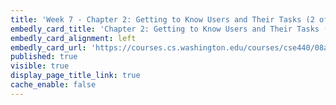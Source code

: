 ```yaml
---
title: 'Week 7 - Chapter 2: Getting to Know Users and Their Tasks (2 of 2)'
embedly_card_title: 'Chapter 2: Getting to Know Users and Their Tasks (22 minute read)'
embedly_card_alignment: left
embedly_card_url: 'https://courses.cs.washington.edu/courses/cse440/08au/readings_files/lewis-reiman/chap-2.v-1.html'
published: true
visible: true
display_page_title_link: true
cache_enable: false
---
```


